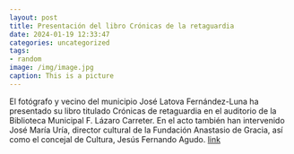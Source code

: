 ```yaml
---
layout: post
title: Presentación del libro Crónicas de la retaguardia
date: 2024-01-19 12:33:47
categories: uncategorized
tags:
- random
image: /img/image.jpg
caption: This is a picture
---
```

El fotógrafo y vecino del municipio José Latova Fernández-Luna ha presentado su libro titulado Crónicas de retaguardia en el auditorio de la Biblioteca Municipal F. Lázaro Carreter. En el acto también han intervenido José María Uría, director cultural de la Fundación Anastasio de Gracia, así como el concejal de Cultura, Jesús Fernando Agudo.  [link](https://www.ayto-villacanada.es/noticias/presentacion-del-libro-cronicas-de-la-retaguardia/)
